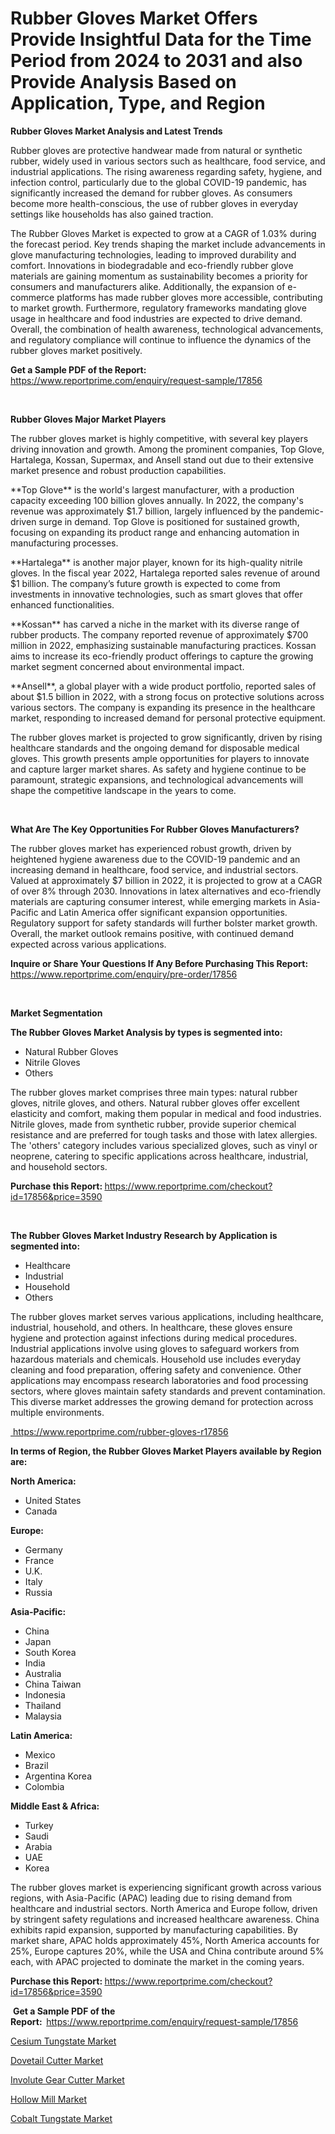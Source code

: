 <p><h1>Rubber Gloves Market Offers Provide Insightful Data for the Time Period from 2024 to 2031 and also Provide Analysis Based on Application, Type, and Region</h1></p><p><strong>Rubber Gloves Market Analysis and Latest Trends</strong></p>
<p><p>Rubber gloves are protective handwear made from natural or synthetic rubber, widely used in various sectors such as healthcare, food service, and industrial applications. The rising awareness regarding safety, hygiene, and infection control, particularly due to the global COVID-19 pandemic, has significantly increased the demand for rubber gloves. As consumers become more health-conscious, the use of rubber gloves in everyday settings like households has also gained traction.</p><p>The Rubber Gloves Market is expected to grow at a CAGR of 1.03% during the forecast period. Key trends shaping the market include advancements in glove manufacturing technologies, leading to improved durability and comfort. Innovations in biodegradable and eco-friendly rubber glove materials are gaining momentum as sustainability becomes a priority for consumers and manufacturers alike. Additionally, the expansion of e-commerce platforms has made rubber gloves more accessible, contributing to market growth. Furthermore, regulatory frameworks mandating glove usage in healthcare and food industries are expected to drive demand. Overall, the combination of health awareness, technological advancements, and regulatory compliance will continue to influence the dynamics of the rubber gloves market positively.</p></p>
<p><strong>Get a Sample PDF of the Report:&nbsp;</strong> <a href="https://www.reportprime.com/enquiry/request-sample/17856?utm_campaign=1106&utm_medium=2&utm_source=Github&utm_content=ia&utm_term=20112024&utm_id=rubber-gloves">https://www.reportprime.com/enquiry/request-sample/17856</a></p>
<p>&nbsp;</p>
<p><strong>Rubber Gloves Major Market Players</strong></p>
<p><p>The rubber gloves market is highly competitive, with several key players driving innovation and growth. Among the prominent companies, Top Glove, Hartalega, Kossan, Supermax, and Ansell stand out due to their extensive market presence and robust production capabilities.</p><p>**Top Glove** is the world's largest manufacturer, with a production capacity exceeding 100 billion gloves annually. In 2022, the company's revenue was approximately $1.7 billion, largely influenced by the pandemic-driven surge in demand. Top Glove is positioned for sustained growth, focusing on expanding its product range and enhancing automation in manufacturing processes.</p><p>**Hartalega** is another major player, known for its high-quality nitrile gloves. In the fiscal year 2022, Hartalega reported sales revenue of around $1 billion. The company’s future growth is expected to come from investments in innovative technologies, such as smart gloves that offer enhanced functionalities.</p><p>**Kossan** has carved a niche in the market with its diverse range of rubber products. The company reported revenue of approximately $700 million in 2022, emphasizing sustainable manufacturing practices. Kossan aims to increase its eco-friendly product offerings to capture the growing market segment concerned about environmental impact.</p><p>**Ansell**, a global player with a wide product portfolio, reported sales of about $1.5 billion in 2022, with a strong focus on protective solutions across various sectors. The company is expanding its presence in the healthcare market, responding to increased demand for personal protective equipment.</p><p>The rubber gloves market is projected to grow significantly, driven by rising healthcare standards and the ongoing demand for disposable medical gloves. This growth presents ample opportunities for players to innovate and capture larger market shares. As safety and hygiene continue to be paramount, strategic expansions, and technological advancements will shape the competitive landscape in the years to come.</p></p>
<p>&nbsp;</p>
<p><strong>What Are The Key Opportunities For Rubber Gloves Manufacturers?</strong></p>
<p><p>The rubber gloves market has experienced robust growth, driven by heightened hygiene awareness due to the COVID-19 pandemic and an increasing demand in healthcare, food service, and industrial sectors. Valued at approximately $7 billion in 2022, it is projected to grow at a CAGR of over 8% through 2030. Innovations in latex alternatives and eco-friendly materials are capturing consumer interest, while emerging markets in Asia-Pacific and Latin America offer significant expansion opportunities. Regulatory support for safety standards will further bolster market growth. Overall, the market outlook remains positive, with continued demand expected across various applications.</p></p>
<p><strong>Inquire or Share Your Questions If Any Before Purchasing This Report:</strong> <a href="https://www.reportprime.com/enquiry/pre-order/17856?utm_campaign=1106&utm_medium=2&utm_source=Github&utm_content=ia&utm_term=20112024&utm_id=rubber-gloves">https://www.reportprime.com/enquiry/pre-order/17856</a></p>
<p>&nbsp;</p>
<p><strong>Market Segmentation</strong></p>
<p><strong>The Rubber Gloves Market Analysis by types is segmented into:</strong></p>
<p><ul><li>Natural Rubber Gloves</li><li>Nitrile Gloves</li><li>Others</li></ul></p>
<p><p>The rubber gloves market comprises three main types: natural rubber gloves, nitrile gloves, and others. Natural rubber gloves offer excellent elasticity and comfort, making them popular in medical and food industries. Nitrile gloves, made from synthetic rubber, provide superior chemical resistance and are preferred for tough tasks and those with latex allergies. The 'others' category includes various specialized gloves, such as vinyl or neoprene, catering to specific applications across healthcare, industrial, and household sectors.</p></p>
<p><strong>Purchase this Report:&nbsp;</strong><a href="https://www.reportprime.com/checkout?id=17856&price=3590&utm_campaign=1106&utm_medium=2&utm_source=Github&utm_content=ia&utm_term=20112024&utm_id=rubber-gloves">https://www.reportprime.com/checkout?id=17856&price=3590</a></p>
<p>&nbsp;</p>
<p><strong>The Rubber Gloves Market Industry Research by Application is segmented into:</strong></p>
<p><ul><li>Healthcare</li><li>Industrial</li><li>Household</li><li>Others</li></ul></p>
<p><p>The rubber gloves market serves various applications, including healthcare, industrial, household, and others. In healthcare, these gloves ensure hygiene and protection against infections during medical procedures. Industrial applications involve using gloves to safeguard workers from hazardous materials and chemicals. Household use includes everyday cleaning and food preparation, offering safety and convenience. Other applications may encompass research laboratories and food processing sectors, where gloves maintain safety standards and prevent contamination. This diverse market addresses the growing demand for protection across multiple environments.</p></p>
<p><a href="https://www.reportprime.com/rubber-gloves-r17856?utm_campaign=1106&utm_medium=2&utm_source=Github&utm_content=ia&utm_term=20112024&utm_id=rubber-gloves">&nbsp;https://www.reportprime.com/rubber-gloves-r17856</a></p>
<p><strong>In terms of Region, the Rubber Gloves Market Players available by Region are:</strong></p>
<p>
    <p> <strong> North America: </strong>
        <ul>
            <li>United States</li>
            <li>Canada</li>
        </ul>
        </p> 
    <p> <strong> Europe: </strong>
        <ul>
            <li>Germany</li>
            <li>France</li>
            <li>U.K.</li>
            <li>Italy</li>
            <li>Russia</li>
        </ul>
        </p> 
    <p> <strong> Asia-Pacific: </strong>
        <ul>
            <li>China</li>
            <li>Japan</li>
            <li>South Korea</li>
            <li>India</li>
            <li>Australia</li>
            <li>China Taiwan</li>
            <li>Indonesia</li>
            <li>Thailand</li>
            <li>Malaysia</li>
        </ul>
        </p> 
    <p> <strong> Latin America: </strong>
        <ul>
            <li>Mexico</li>
            <li>Brazil</li>
            <li>Argentina Korea</li>
            <li>Colombia</li>
        </ul>
        </p> 
    <p> <strong> Middle East & Africa: </strong>
        <ul>
            <li>Turkey</li>
            <li>Saudi</li>
            <li>Arabia</li>
            <li>UAE</li>
            <li>Korea</li>
        </ul>
    </p>
    </p>
<p><p>The rubber gloves market is experiencing significant growth across various regions, with Asia-Pacific (APAC) leading due to rising demand from healthcare and industrial sectors. North America and Europe follow, driven by stringent safety regulations and increased healthcare awareness. China exhibits rapid expansion, supported by manufacturing capabilities. By market share, APAC holds approximately 45%, North America accounts for 25%, Europe captures 20%, while the USA and China contribute around 5% each, with APAC projected to dominate the market in the coming years.</p></p>
<p><strong>Purchase this Report: </strong><a href="https://www.reportprime.com/checkout?id=17856&price=3590&utm_campaign=1106&utm_medium=2&utm_source=Github&utm_content=ia&utm_term=20112024&utm_id=rubber-gloves">https://www.reportprime.com/checkout?id=17856&price=3590</a></p>
<p>&nbsp;<strong>Get a Sample PDF of the Report:&nbsp;&nbsp;</strong><a href="https://www.reportprime.com/enquiry/request-sample/17856?utm_campaign=1106&utm_medium=2&utm_source=Github&utm_content=ia&utm_term=20112024&utm_id=rubber-gloves">https://www.reportprime.com/enquiry/request-sample/17856</a></p>
<p><strong></strong></p>
<p><p><a href="https://issuu.com/reportprime-2/docs/cesium-tungstate-market-size-2030.p_97046276579190?utm_campaign=1106&utm_medium=2&utm_source=Github&utm_content=ia&utm_term=20112024&utm_id=rubber-gloves">Cesium Tungstate Market</a></p><p><a href="https://www.linkedin.com/pulse/comprehensive-dovetail-cutter-market-report-segmentation-znkce?utm_campaign=1106&utm_medium=2&utm_source=Github&utm_content=ia&utm_term=20112024&utm_id=rubber-gloves">Dovetail Cutter Market</a></p><p><a href="https://www.linkedin.com/pulse/involute-gear-cutter-market-research-report-exploring-size-rzgfe?utm_campaign=1106&utm_medium=2&utm_source=Github&utm_content=ia&utm_term=20112024&utm_id=rubber-gloves">Involute Gear Cutter Market</a></p><p><a href="https://www.linkedin.com/pulse/analyzing-hollow-mill-market-dynamics-growth-drivers-forecasted-u17le?utm_campaign=1106&utm_medium=2&utm_source=Github&utm_content=ia&utm_term=20112024&utm_id=rubber-gloves">Hollow Mill Market</a></p><p><a href="https://issuu.com/reportprime-2/docs/cobalt-tungstate-market-size-2030.p_502ee3066f0ed5?utm_campaign=1106&utm_medium=2&utm_source=Github&utm_content=ia&utm_term=20112024&utm_id=rubber-gloves">Cobalt Tungstate Market</a></p></p>